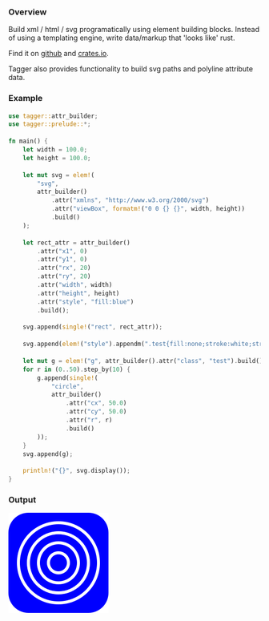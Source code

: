### Overview

Build xml / html / svg programatically using element building blocks.
Instead of using a templating engine, write data/markup that 'looks like' rust.

Find it on [github](https://github.com/tiby312/tagger) and [crates.io](https://crates.io/crates/tagger).

Tagger also provides functionality to build svg paths and polyline attribute data.

### Example

```rust
use tagger::attr_builder;
use tagger::prelude::*;

fn main() {
    let width = 100.0;
    let height = 100.0;

    let mut svg = elem!(
        "svg",
        attr_builder()
            .attr("xmlns", "http://www.w3.org/2000/svg")
            .attr("viewBox", formatm!("0 0 {} {}", width, height))
            .build()
    );

    let rect_attr = attr_builder()
        .attr("x1", 0)
        .attr("y1", 0)
        .attr("rx", 20)
        .attr("ry", 20)
        .attr("width", width)
        .attr("height", height)
        .attr("style", "fill:blue")
        .build();

    svg.append(single!("rect", rect_attr));

    svg.append(elem!("style").appendm(".test{fill:none;stroke:white;stroke-width:3}"));

    let mut g = elem!("g", attr_builder().attr("class", "test").build());
    for r in (0..50).step_by(10) {
        g.append(single!(
            "circle",
            attr_builder()
                .attr("cx", 50.0)
                .attr("cy", 50.0)
                .attr("r", r)
                .build()
        ));
    }
    svg.append(g);

    println!("{}", svg.display());
}

```




### Output


<img src="./assets/svg_example.svg" alt="demo">
